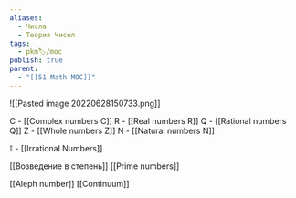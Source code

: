 ```yaml
---
aliases:
  - Числа
  - Теория Чисел
tags:
  - pkm🏷/moc
publish: true
parent:
  - "[[51 Math MOC]]"
---
```

![[Pasted image 20220628150733.png]]


C - [[Complex numbers C]]
R - [[Real numbers R]]
Q - [[Rational numbers Q]]
Z - [[Whole numbers Z]]
N - [[Natural numbers N]]

$\mathbb{I}$ - [[Irrational Numbers]]

[[Возведение в степень]]
[[Prime numbers]]


[[Aleph number]]
[[Continuum]]
